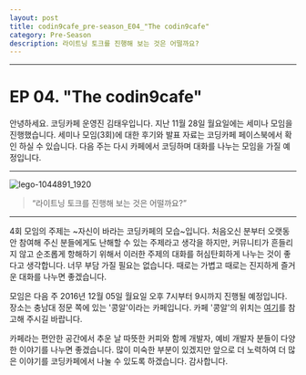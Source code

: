 ```yaml
---
layout: post
title: codin9cafe_pre-season_E04_"The codin9cafe"
category: Pre-Season 
description: 라이트닝 토크를 진행해 보는 것은 어떨까요?
---
```


---
# EP 04. "The codin9cafe"
안녕하세요. 코딩카페 운영진 김태우입니다.
지난 11월 28일 월요일에는 세미나 모임을 진행했습니다. 세미나 모임(3회)에 대한 후기와 발표 자료는 코딩카페 페이스북에서 확인 하실 수 있습니다.
다음 주는 다시 카페에서 코딩하며 대화를 나누는 모임을 가질 예정입니다.

---

![lego-1044891_1920](https://cloud.githubusercontent.com/assets/6007758/20835614/f798fd4c-b8de-11e6-9388-3d7c895aec76.jpg)

> “라이트닝 토크를 진행해 보는 것은 어떨까요?”

---


4회 모임의 주제는 ~자신이 바라는 코딩카페의 모습~입니다.
처음오신 분부터 오랫동안 참여해 주신 분들에게도 난해할 수 있는 주제라고 생각을 하지만, 
커뮤니티가 흔들리지 않고 순조롭게 항해하기 위해서 이러한 주제의 대화를 허심탄회하게 나누는 것이 좋다고 생각합니다.
너무 부담 가질 필요는 없습니다. 때로는 가볍고 때로는 진지하게 즐거운 대화를 나누면 좋겠습니다.


모임은 다음 주 2016년 12월 05일 월요일 오후 7시부터 9시까지 진행될 예정입니다. 장소는 충남대 정문 쪽에 있는 '콩알'이라는 카페입니다.
카페 '콩알'의 위치는 [여기](http://map.naver.com/?perimeter=0&lng=29b6dd19e87bfbd53e904290a0361e91&pinId=33152559&pinType=site&dlevel=11&lat=a526170cff32608caeab4b0b1962922f&enc=b64)를 참고해 주시길 바랍니다.


카페라는 편안한 공간에서 추운 날 따뜻한 커피와 함께 개발자, 예비 개발자 분들이 다양한 이야기를 나누면 좋겠습니다.
많이 미숙한 부분이 있겠지만 앞으로 더 노력하여 더 많은 이야기를 코딩카페에서 나눌 수 있도록 하겠습니다. 감사합니다.
